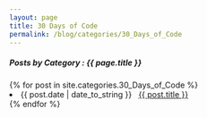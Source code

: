 ```yaml
---
layout: page
title: 30 Days of Code
permalink: /blog/categories/30_Days_of_Code
---
```

 
<h5> Posts by Category : {{ page.title }} </h5>

<div class="card">
{% for post in site.categories.30_Days_of_Code %}
 <li class="category-posts"><span>{{ post.date | date_to_string }}</span> &nbsp; <a href="{{ post.url }}">{{ post.title }}</a></li>
{% endfor %}
</div>
